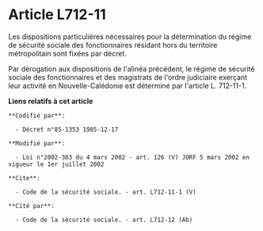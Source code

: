 # Article L712-11

Les dispositions particulières nécessaires pour la détermination du régime de sécurité sociale des fonctionnaires résidant
hors du territoire métropolitain sont fixées par décret. 

Par dérogation aux dispositions de l'alinéa précédent, le régime de sécurité sociale des fonctionnaires et des magistrats de
l'ordre judiciaire exerçant leur activité en Nouvelle-Calédonie est déterminé par l'article L. 712-11-1.

**Liens relatifs à cet article**

	**Codifié par**:

	  - Décret n°85-1353 1985-12-17

	**Modifié par**:

	  - Loi n°2002-303 du 4 mars 2002 - art. 126 (V) JORF 5 mars 2002 en vigueur le 1er juillet 2002

	**Cite**:

	  - Code de la sécurité sociale. - art. L712-11-1 (V)

	**Cité par**:

	  - Code de la sécurité sociale. - art. L712-12 (Ab)
